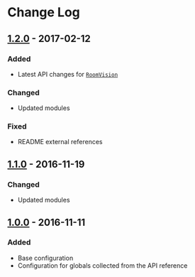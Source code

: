 # Change Log

## [1.2.0] - 2017-02-12
### Added
- Latest API changes for  [`RoomVision`](http://support.screeps.com/hc/en-us/articles/115001047425-Changelog-2017-02-06)
### Changed
- Updated modules
### Fixed
- README external references

## [1.1.0] - 2016-11-19
### Changed
- Updated modules

## [1.0.0] - 2016-11-11
### Added
- Base configuration
- Configuration for globals collected from the API reference

[Unreleased]: https://github.com/langri-sha/eslint-config-screeps/compare/v1.2.0...HEAD
[1.0.0]: https://github.com/langri-sha/eslint-config-screeps/compare/61f280ca...v1.0.0
[1.1.0]: https://github.com/langri-sha/eslint-config-screeps/compare/v1.0.0...v1.1.0
[1.2.0]: https://github.com/langri-sha/eslint-config-screeps/compare/v1.1.0...v1.2.0
